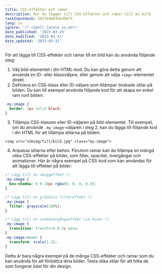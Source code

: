 ```yaml
---
title: CSS-effekter och ramar
description: Hur du lägger till CSS-effekter och ramar till en bild
taskInputHash: 541fb460356d9973
lang: sv
ignore: '/* cSpell:locale sv,en*/'
date_published: '2023-03-29'
date_modified: '2023-03-31'
date_updated: '2023-03-31'
---
```

För att lägga till CSS-effekter och ramar till en bild kan du använda följande steg:
1. Välj bild-elementet i din HTML-kod. Du kan göra detta genom att använda en ID- eller klassväljare, eller genom att välja `<img>`-elementet direkt.
2. Definiera en CSS-klass eller ID-väljare som tillämpar önskade stilar på bilden. Du kan till exempel använda följande kod för att skapa en enkel ram runt bilden:

```css
.my-image {
  border: 2px solid black;
}
```


3. Tillämpa CSS-klassen eller ID-väljaren på bild-elementet. Till exempel, om du använde `.my-image`-väljaren i steg 2, kan du lägga till följande kod i din HTML för att tillämpa stilarna på bilden:

```arduino
<img src="sökväg/till/bild.jpg" class="my-image">
```


4. Anpassa stilarna efter behov. Förutom ramar kan du tillämpa en mängd olika CSS-effekter på bilder, som filter, opacitet, övergångar och animationer. Här är några exempel på CSS-kod som kan användas för att lägga till effekter på bilder:

```css
/* Lägg till en skuggeffekt */
.my-image {
  box-shadow: 0 0 10px rgba(0, 0, 0, 0.5);
}

/* Lägg till en gråskala filtereffekt */
.my-image {
  filter: grayscale(100%);
}

/* Lägg till en zoomövergångseffekt vid hover */
.my-image {
  transition: transform 0.3s ease;
}
.my-image:hover {
  transform: scale(1.1);
}
```


Detta är bara några exempel på de många CSS-effekter och ramar som du kan använda för att förbättra dina bilder. Testa olika stilar för att hitta de som fungerar bäst för din design.
